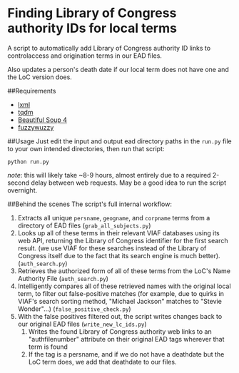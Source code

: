 # Finding Library of Congress authority IDs for local terms
A script to automatically add Library of Congress authority ID links to controlaccess and origination terms in our EAD files.

Also updates a person's death date if our local term does not have one and the LoC version does.

##Requirements

* [lxml](http://lxml.de/)
* [tqdm](https://github.com/noamraph/tqdm)
* [Beautiful Soup 4](http://www.crummy.com/software/BeautifulSoup/)
* [fuzzywuzzy](https://github.com/seatgeek/fuzzywuzzy)

##Usage
Just edit the input and output ead directory paths in the ```run.py``` file to your own intended directories, then run that script:

```
python run.py
```

_note_: this will likely take ~8-9 hours, almost entirely due to a required 2-second delay between web requests. May be a good idea to run the script overnight.

##Behind the scenes
The script's full internal workflow:

1. Extracts all unique ```persname```, ```geogname```, and ```corpname``` terms from a directory of EAD files (```grab_all_subjects.py```)
2. Looks up all of these terms in their relevant VIAF databases using its web API, returning the Library of Congress identifier for the first search result. (we use VIAF for these searches instead of the Library of Congress itself due to the fact that its search engine is much better). (```auth_search.py```)
3. Retrieves the authorized form of all of these terms from the LoC's Name Authority File (```auth_search.py```)
4. Intelligently compares all of these retrieved names with the original local term, to filter out false-positive matches (for example, due to quirks in VIAF's search sorting method, "Michael Jackson" matches to "Stevie Wonder"...) (```false_positive_check.py```)
5. With the false positives filtered out, the script writes changes back to our original EAD files (```write_new_lc_ids.py```)
    1. Writes the found Library of Congress authority web links to an "authfilenumber" attribute on their original EAD tags wherever that term is found
    2. If the tag is a persname, and if we do not have a deathdate but the LoC term does, we add that deathdate to our files.